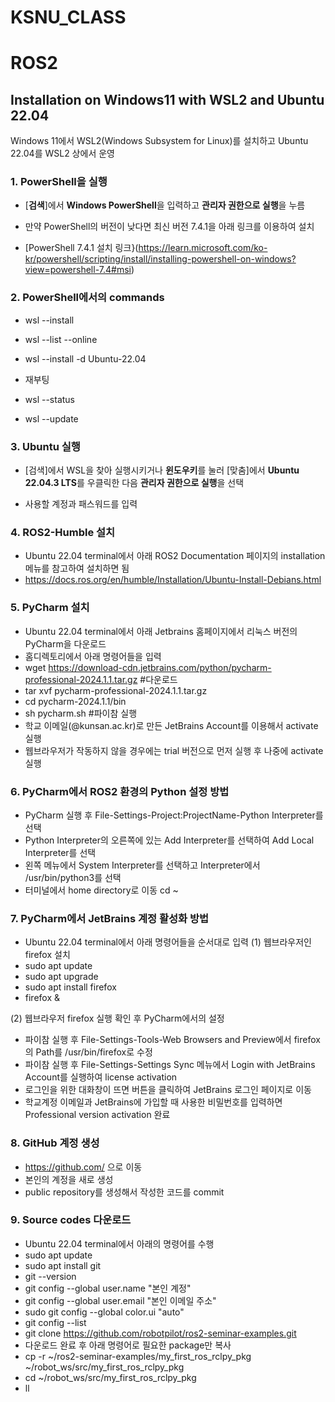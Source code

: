 # KSNU_CLASS
# ROS2
## Installation on Windows11 with WSL2 and Ubuntu 22.04
Windows 11에서 WSL2(Windows Subsystem for Linux)를 설치하고 Ubuntu 22.04를 WSL2 상에서 운영

### 1. PowerShell을 실행
   
   - [**검색**]에서 **Windows PowerShell**을 입력하고 **관리자 권한으로 실행**을 누름

   - 만약 PowerShell의 버전이 낮다면 최신 버전 7.4.1을 아래 링크를 이용하여 설치
  
   - [PowerShell 7.4.1 설치 링크}(https://learn.microsoft.com/ko-kr/powershell/scripting/install/installing-powershell-on-windows?view=powershell-7.4#msi)

### 2. PowerShell에서의 commands
   
   - wsl --install
   
   - wsl --list --online
   
   - wsl --install -d Ubuntu-22.04
   
   - 재부팅
   
   - wsl --status
   
   - wsl --update
  

### 3. Ubuntu 실행

   - [검색]에서 WSL을 찾아 실행시키거나 **윈도우키**를 눌러 [맞춤]에서 **Ubuntu 22.04.3 LTS**를 우클릭한 다음 **관리자 권한으로 실행**을 선택

   - 사용할 계정과 패스워드를 입력

### 4. ROS2-Humble 설치

   - Ubuntu 22.04 terminal에서 아래 ROS2 Documentation 페이지의 installation 메뉴를 참고하여 설치하면 됨
   - https://docs.ros.org/en/humble/Installation/Ubuntu-Install-Debians.html
     
### 5. PyCharm 설치

   - Ubuntu 22.04 terminal에서 아래 Jetbrains 홈페이지에서 리눅스 버전의 PyCharm을 다운로드
   - 홈디렉토리에서 아래 명령어들을 입력
   - wget https://download-cdn.jetbrains.com/python/pycharm-professional-2024.1.1.tar.gz #다운로드
   - tar xvf pycharm-professional-2024.1.1.tar.gz
   - cd pycharm-2024.1.1/bin
   - sh pycharm.sh #파이참 실행
   - 학교 이메일(@kunsan.ac.kr)로 만든 JetBrains Account를 이용해서 activate 실행
   - 웹브라우저가 작동하지 않을 경우에는 trial 버전으로 먼저 실행 후 나중에 activate 실행

### 6. PyCharm에서 ROS2 환경의 Python 설정 방법
   
   - PyCharm 실행 후 File-Settings-Project:ProjectName-Python Interpreter를 선택
   - Python Interpreter의 오른쪽에 있는 Add Interpreter를 선택하여 Add Local Interpreter를 선택
   - 왼쪽 메뉴에서 System Interpreter를 선택하고 Interpreter에서 /usr/bin/python3를 선택
   - 터미널에서 home directory로 이동 cd ~

### 7. PyCharm에서 JetBrains 계정 활성화 방법

   - Ubuntu 22.04 terminal에서 아래 명령어들을 순서대로 입력
   (1) 웹브라우저인 firefox 설치
   - sudo apt update
   - sudo apt upgrade
   - sudo apt install firefox
   - firefox &

   (2) 웹브라우저 firefox 실행 확인 후 PyCharm에서의 설정
   - 파이참 실행 후 File-Settings-Tools-Web Browsers and Preview에서 firefox의 Path를 /usr/bin/firefox로 수정
   - 파이참 실행 후 File-Settings-Settings Sync 메뉴에서 Login with JetBrains Account를 실행하여 license activation
   - 로그인을 위한 대화창이 뜨면 버튼을 클릭하여 JetBrains 로그인 페이지로 이동
   - 학교계정 이메일과 JetBrains에 가입할 때 사용한 비밀번호를 입력하면 Professional version activation 완료
     
### 8. GitHub 계정 생성

   - https://github.com/ 으로 이동
   - 본인의 계정을 새로 생성
   - public repository를 생성해서 작성한 코드를 commit

### 9. Source codes 다운로드

   - Ubuntu 22.04 terminal에서 아래의 명령어를 수행
   - sudo apt update
   - sudo apt install git
   - git --version
   - git config --global user.name "본인 계정"
   - git config --global user.email "본인 이메일 주소"
   - sudo git config --global color.ui "auto"
   - git config --list
   - git clone https://github.com/robotpilot/ros2-seminar-examples.git
   - 다운로드 완료 후 아래 명령어로 필요한 package만 복사
   - cp -r ~/ros2-seminar-examples/my_first_ros_rclpy_pkg ~/robot_ws/src/my_first_ros_rclpy_pkg
   - cd ~/robot_ws/src/my_first_ros_rclpy_pkg
   - ll
